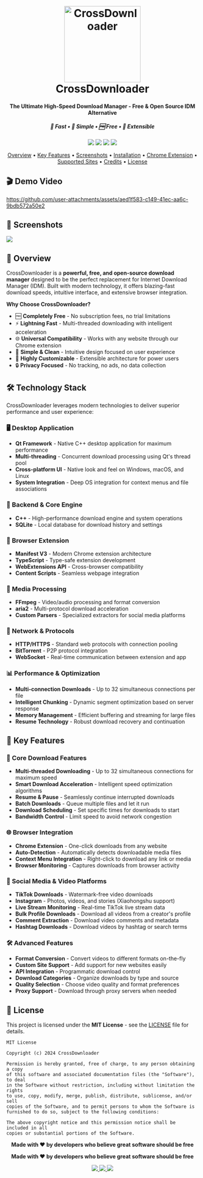 <h1 align="center">
  <br>
  <a href="https://cdr.lnk5.com/?ref=git"><img src="https://github.com/user-attachments/assets/1e638866-ead9-409d-9ecf-f77b5f8da0b2" alt="CrossDownloader" width="200"></a>
  <br>
  CrossDownloader
  <br>

</h1>

<h4 align="center">The Ultimate High-Speed Download Manager - Free & Open Source IDM Alternative</h4>

<h5 align="center">🚀 Fast • 🎯 Simple • 🆓 Free • 🔧 Extensible</h5>

<p align="center">
  <a href="https://github.com/Yooi/CrossDownloader/releases"><img src="https://img.shields.io/github/downloads/Yooi/CrossDownloader/total?style=for-the-badge&logo=github&color=green"></a>
  <a href="https://github.com/Yooi/CrossDownloader/releases/latest"><img src="https://img.shields.io/github/v/release/Yooi/CrossDownloader?style=for-the-badge&logo=github&color=blue"></a>
  <a href="https://github.com/Yooi/CrossDownloader/blob/main/LICENSE"><img src="https://img.shields.io/github/license/Yooi/CrossDownloader?style=for-the-badge&color=orange"></a>
  <a href="https://github.com/Yooi/CrossDownloader/stargazers"><img src="https://img.shields.io/github/stars/Yooi/CrossDownloader?style=for-the-badge&logo=github&color=yellow"></a>
</p>

<p align="center">
  <a href="#overview">Overview</a> •
  <a href="#key-features">Key Features</a> •
  <a href="#screenshots">Screenshots</a> •
  <a href="#installation">Installation</a> •
  <a href="#chrome-extension">Chrome Extension</a> •
  <a href="#supported-sites">Supported Sites</a> •
  <a href="#credits">Credits</a> •
  <a href="#license">License</a>
</p>

## 🎬 Demo Video

https://github.com/user-attachments/assets/aed1f583-c149-41ec-aa6c-9bdb572a50e2

## 📸 Screenshots

<img height="auto" src="https://github.com/user-attachments/assets/cb40ee0c-65c4-49b3-b529-9c936506aa10">

## 🌟 Overview

CrossDownloader is a **powerful, free, and open-source download manager** designed to be the perfect replacement for Internet Download Manager (IDM). Built with modern technology, it offers blazing-fast download speeds, intuitive interface, and extensive browser integration.

**Why Choose CrossDownloader?**
- 🆓 **Completely Free** - No subscription fees, no trial limitations
- ⚡ **Lightning Fast** - Multi-threaded downloading with intelligent acceleration
- 🌐 **Universal Compatibility** - Works with any website through our Chrome extension
- 🎯 **Simple & Clean** - Intuitive design focused on user experience
- 🔧 **Highly Customizable** - Extensible architecture for power users
- 🔒 **Privacy Focused** - No tracking, no ads, no data collection

## 🛠️ Technology Stack

CrossDownloader leverages modern technologies to deliver superior performance and user experience:

### 🖥️ Desktop Application
- **Qt Framework** - Native C++ desktop application for maximum performance
- **Multi-threading** - Concurrent download processing using Qt's thread pool
- **Cross-platform UI** - Native look and feel on Windows, macOS, and Linux
- **System Integration** - Deep OS integration for context menus and file associations

### 🔧 Backend & Core Engine
- **C++** - High-performance download engine and system operations
- **SQLite** - Local database for download history and settings

### 📱 Browser Extension
- **Manifest V3** - Modern Chrome extension architecture
- **TypeScript** - Type-safe extension development
- **WebExtensions API** - Cross-browser compatibility
- **Content Scripts** - Seamless webpage integration

### 🎥 Media Processing
- **FFmpeg** - Video/audio processing and format conversion
- **aria2** - Multi-protocol download acceleration
- **Custom Parsers** - Specialized extractors for social media platforms

### 🔗 Network & Protocols
- **HTTP/HTTPS** - Standard web protocols with connection pooling
- **BitTorrent** - P2P protocol integration
- **WebSocket** - Real-time communication between extension and app

### 📊 Performance & Optimization
- **Multi-connection Downloads** - Up to 32 simultaneous connections per file
- **Intelligent Chunking** - Dynamic segment optimization based on server response
- **Memory Management** - Efficient buffering and streaming for large files
- **Resume Technology** - Robust download recovery and continuation

## 🚀 Key Features

### 🎯 Core Download Features
- **Multi-threaded Downloading** - Up to 32 simultaneous connections for maximum speed
- **Smart Download Acceleration** - Intelligent speed optimization algorithms
- **Resume & Pause** - Seamlessly continue interrupted downloads
- **Batch Downloads** - Queue multiple files and let it run
- **Download Scheduling** - Set specific times for downloads to start
- **Bandwidth Control** - Limit speed to avoid network congestion

### 🌐 Browser Integration
- **Chrome Extension** - One-click downloads from any website
- **Auto-Detection** - Automatically detects downloadable media files
- **Context Menu Integration** - Right-click to download any link or media
- **Browser Monitoring** - Captures downloads from browser activity

### 📱 Social Media & Video Platforms
- **TikTok Downloads** - Watermark-free video downloads
- **Instagram** - Photos, videos, and stories (Xiaohongshu support)
- **Live Stream Monitoring** - Real-time TikTok live stream data
- **Bulk Profile Downloads** - Download all videos from a creator's profile
- **Comment Extraction** - Download video comments and metadata
- **Hashtag Downloads** - Download videos by hashtag or search terms

### 🛠️ Advanced Features
- **Format Conversion** - Convert videos to different formats on-the-fly
- **Custom Site Support** - Add support for new websites easily
- **API Integration** - Programmatic download control
- **Download Categories** - Organize downloads by type and source
- **Quality Selection** - Choose video quality and format preferences
- **Proxy Support** - Download through proxy servers when needed


## 📄 License

This project is licensed under the **MIT License** - see the [LICENSE](LICENSE) file for details.

```
MIT License

Copyright (c) 2024 CrossDownloader

Permission is hereby granted, free of charge, to any person obtaining a copy
of this software and associated documentation files (the "Software"), to deal
in the Software without restriction, including without limitation the rights
to use, copy, modify, merge, publish, distribute, sublicense, and/or sell
copies of the Software, and to permit persons to whom the Software is
furnished to do so, subject to the following conditions:

The above copyright notice and this permission notice shall be included in all
copies or substantial portions of the Software.
```

<p align="center">
  <strong>Made with ❤️ by developers who believe great software should be free</strong>
</p>

<p align="center">
  <strong>Made with ❤️ by developers who believe great software should be free</strong>
</p>

<p align="center">
  <a href="https://github.com/Yooi">
    <img src="https://img.shields.io/badge/GitHub-@Yooi-black?style=flat-square&logo=github">
  </a>
  <a href="https://x.com/MrChengLee">
    <img src="https://img.shields.io/badge/X-@MrChengLee-1DA1F2?style=flat-square&logo=x">
  </a>
  <a href="mailto:support@crossdownloader.com">
    <img src="https://img.shields.io/badge/Email-support@crossdownloader.com-D14836?style=flat-square&logo=gmail&logoColor=white">
  </a>
</p>



